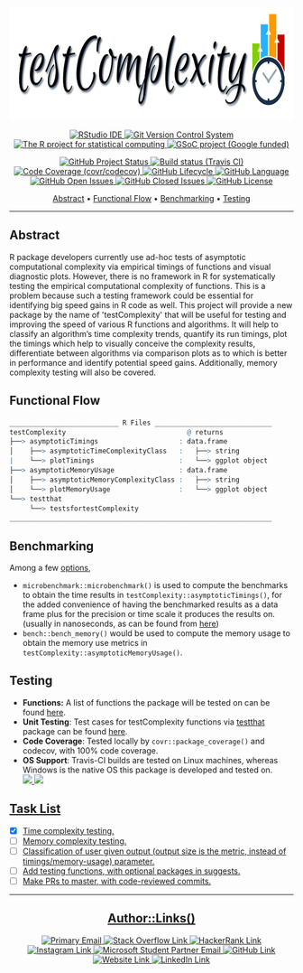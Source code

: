 <p align = "center">
<img width = "740" height = "200" src = "Images/TransparentLogo.png">
</p>

<p align="center">
    <a href="https://rstudio.com/">
    <img src="https://img.shields.io/badge/RStudio-IDE-black?style=for-the-badge&logo=RStudio"
         alt="RStudio IDE">    
    <a href="https://git-scm.com/">
    <img src="https://img.shields.io/badge/Git-VCS-orange?style=for-the-badge&logo=git"
         alt="Git Version Control System">
    <a href="https://www.r-project.org/">
    <img src="https://img.shields.io/badge/Project-Org-blue?style=for-the-badge&logo=R"
         alt="The R project for statistical computing">
    <a href="https://summerofcode.withgoogle.com/projects/#4887653356404736">
    <img src="https://img.shields.io/badge/Google%20Summer%20of%20code-Funded-success?style=for-the-badge&logo=Google"
         alt="GSoC project (Google funded)">
</p> 

<p align="center">
    <a href="https://www.repostatus.org/#active">
    <img src="https://www.repostatus.org/badges/latest/active.svg"
         alt="GitHub Project Status">
    <a href="https://travis-ci.com/github/Anirban166/testComplexity">
    <img src="https://travis-ci.com/Anirban166/testComplexity.svg?branch=master"
         alt="Build status (Travis CI)">      
    <a href="https://codecov.io/gh/Anirban166/testComplexity?branch=master">    
    <img src="https://codecov.io/gh/Anirban166/testComplexity/branch/master/graph/badge.svg"
         alt="Code Coverage (covr/codecov)">    
    <a href="https://www.tidyverse.org/lifecycle/#experimental">
    <img src="https://img.shields.io/badge/lifecycle-experimental-orange.svg"
         alt="GitHub Lifecycle">
    <a href="https://www.r-project.org/">
    <img src="https://img.shields.io/github/languages/top/Anirban166/testComplexity?label=R"
         alt="GitHub Language">
    <a href="https://github.com/Anirban166/testComplexity/issues">
    <img src="https://img.shields.io/badge/Open%20Issues-4-orange"
         alt="GitHub Open Issues">
    <a href="https://github.com/Anirban166/testComplexity/issues?q=is%3Aissue+is%3Aclosed">
    <img src="https://img.shields.io/badge/Closed%20Issues-1-brightgreen"
         alt="GitHub Closed Issues">
         <a href="https://github.com/Anirban166/testComplexity/blob/master/LICENSE.md">
    <img src="https://img.shields.io/github/license/mashape/apistatus.svg"
         alt="GitHub License">
</p> 
<p align="center">
  <a href="#abstract">Abstract</a> •
  <a href="#functional-flow">Functional Flow</a> •
  <a href="#benchmarking">Benchmarking</a> • 
  <a href="#testing">Testing</a>     
</p>    
        
---
## Abstract
R package developers currently use ad-hoc tests of asymptotic computational complexity via empirical timings of functions and visual diagnostic plots. However, there is no framework in R for systematically testing the empirical computational complexity of functions. This is a problem because such a testing framework could be essential for identifying big speed gains in R code as well. This project will provide a new package by the name of 'testComplexity' that will be useful for testing and improving the speed of various R functions and algorithms. It will help to classify an algorithm’s time complexity trends, quantify its run timings, plot the timings which help to visually conceive the complexity results, differentiate between algorithms via comparison plots as to which is better in performance and identify potential speed gains. Additionally, memory complexity testing will also be covered.

## Functional Flow
```r
___________________________ R Files _____________________________
testComplexity                              @ returns
├──> asymptoticTimings                    : data.frame
│    ├──> asymptoticTimeComplexityClass   :   ├──> string
|    └──> plotTimings                     :   └──> ggplot object
├──> asymptoticMemoryUsage                : data.frame
│    ├──> asymptoticMemoryComplexityClass :   ├──> string
│    └──> plotMemoryUsage                 :   └──> ggplot object
└──> testthat
     └──> testsfortestComplexity
_________________________________________________________________
```

## Benchmarking
Among a few [options](https://anirban166.github.io//Benchmarking/), 
- `microbenchmark::microbenchmark()` is used to compute the benchmarks to obtain the time results in `testComplexity::asymptoticTimings()`, for the added convenience of having the benchmarked results as a data frame plus for the precision or time scale it produces the results on. (usually in nanoseconds, as can be found from [here](https://cran.r-project.org/web/packages/microbenchmark/microbenchmark.pdf))
- `bench::bench_memory()` would be used to compute the memory usage to obtain the memory use metrics in `testComplexity::asymptoticMemoryUsage()`.
            
## Testing
- **Functions:** A list of functions the package will be tested on can be found [here](https://github.com/Anirban166/testComplexity/issues/2#issue-615087634).
- **Unit Testing**: Test cases for testComplexity functions via [testthat](https://cran.r-project.org/web/packages/testthat/index.html) package can be found [here](https://github.com/Anirban166/testComplexity/blob/master/tests/testthat/test-testsfortestComplexity.R).
- **Code Coverage**: Tested locally by `covr::package_coverage()` and codecov, with 100% code coverage.
- **OS Support**: Travis-CI builds are tested on Linux machines, whereas Windows is the native OS this package is developed and tested on. <br>
<a href="https://www.microsoft.com/en-in/windows"> <img src="https://img.shields.io/badge/Windows--brightgreen?style=for-the-badge&logo=Windows"> <a href="https://www.linux.org/"> <img src="https://img.shields.io/badge/Linux--brightgreen?style=for-the-badge&logo=Linux">
    
## Task List
- [x] Time complexity testing.
- [ ] Memory complexity testing.
- [ ] Classification of user given output (output size is the metric, instead of timings/memory-usage) parameter.
- [ ] Add testing functions, with optional packages in suggests.
- [ ] Make PRs to master, with code-reviewed commits.

---
<h2 align="center">
Author::Links()    
</h2>

<p align="center">
    <a href="mailto:bloodraven166@gmail.com"> 
    <img height="60" src="https://img.shields.io/badge/--white?style=flat&logo=gmail"
         alt="Primary Email">      
    <a href="https://stackoverflow.com/users/11422223/anirban166?tab=profile">    
    <img height="60" src="https://img.shields.io/badge/--white?style=flat&logo=Stack%20Overflow"
         alt="Stack Overflow Link">
    <a href="https://www.hackerrank.com/Bloodraven166">
    <img height="60" src="https://img.shields.io/badge/--white?style=flat&logo=HackerRank"
         alt="HackerRank Link">
    <a href="https://www.instagram.com/anirban.166/">
    <img height="60" src="https://img.shields.io/badge/--white?style=flat&logo=Instagram"
         alt="Instagram Link">    
    <a href="mailto:Anirban.code@studentpartner.com">
    <img height="60" src="https://img.shields.io/badge/--black?style=flat&logo=Microsoft"
         alt="Microsoft Student Partner Email">            
    <a href="https://github.com/Anirban166">
    <img height="60" src="https://img.shields.io/badge/--black?style=flat&logo=Github"
         alt="GitHub Link">  
    <a href="https://anirban166.github.io/posts/">
    <img height="60" src="https://img.shields.io/badge/--black?style=flat&logo=Google%20messages"
         alt="Website Link">
    <a href="https://www.linkedin.com/in/anirban166/">
    <img height="60" src="https://img.shields.io/badge/--black?style=flat&logo=LinkedIn"
         alt="LinkedIn Link">
</p> 
